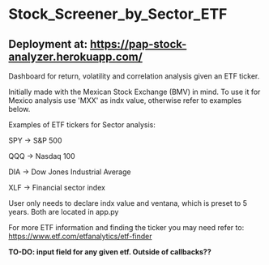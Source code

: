 # Stock_Screener_by_Sector_ETF

## Deployment at: https://pap-stock-analyzer.herokuapp.com/

Dashboard for return, volatility and correlation analysis given an ETF ticker.

Initially made with the Mexican Stock Exchange (BMV) in mind. To use it for Mexico analysis use 'MXX' as indx value, otherwise refer to examples below.

Examples of ETF tickers for Sector analysis:

SPY -> S&P 500

QQQ -> Nasdaq 100

DIA -> Dow Jones Industrial Average

XLF -> Financial sector index

User only needs to declare indx value and ventana, which is preset to 5 years. Both are located in app.py

For more ETF information and finding the ticker you may need refer to: https://www.etf.com/etfanalytics/etf-finder

**TO-DO: input field for any given etf. Outside of callbacks??**
